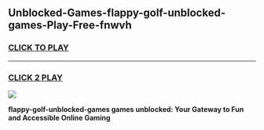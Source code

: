 
## Unblocked-Games-flappy-golf-unblocked-games-Play-Free-fnwvh
<h3>
<a href="https://premium76.site?title=flappy-golf-unblocked-games&ref=18A">CLICK TO PLAY</a></h3>
<hr>

<h3>
<a href="https://premium76.site?title=flappy-golf-unblocked-games&ref=18A">CLICK 2 PLAY</a>
  
</h3>

<a href="https://premium76.site?title=flappy-golf-unblocked-games&ref=18A"><img src="https://clearcache.store/games.png"></a>


**flappy-golf-unblocked-games games unblocked: Your Gateway to Fun and Accessible Online Gaming**
